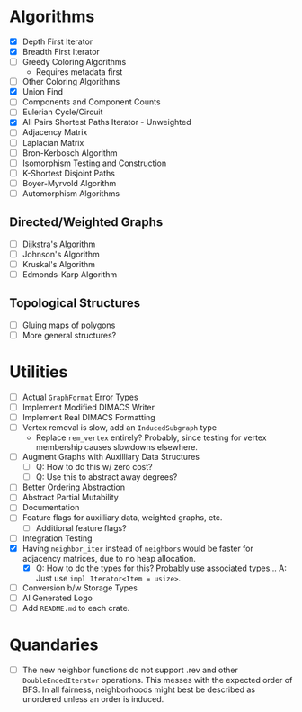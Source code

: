 # Algorithms
- [X] Depth First Iterator
- [X] Breadth First Iterator
- [ ] Greedy Coloring Algorithms
  - Requires metadata first
- [ ] Other Coloring Algorithms
- [X] Union Find
- [ ] Components and Component Counts
- [ ] Eulerian Cycle/Circuit
- [X] All Pairs Shortest Paths Iterator - Unweighted
- [ ] Adjacency Matrix
- [ ] Laplacian Matrix
- [ ] Bron-Kerbosch Algorithm
- [ ] Isomorphism Testing and Construction
- [ ] K-Shortest Disjoint Paths
- [ ] Boyer-Myrvold Algorithm
- [ ] Automorphism Algorithms
## Directed/Weighted Graphs
- [ ] Dijkstra's Algorithm
- [ ] Johnson's Algorithm
- [ ] Kruskal's Algorithm
- [ ] Edmonds-Karp Algorithm
## Topological Structures
- [ ] Gluing maps of polygons
- [ ] More general structures?

# Utilities
- [ ] Actual `GraphFormat` Error Types
- [ ] Implement Modified DIMACS Writer
- [ ] Implement Real DIMACS Formatting
- [ ] Vertex removal is slow, add an `InducedSubgraph` type
  - Replace `rem_vertex` entirely? Probably, since testing for vertex membership causes slowdowns elsewhere.
- [ ] Augment Graphs with Auxilliary Data Structures
  - [ ] Q: How to do this w/ zero cost?
  - [ ] Q: Use this to abstract away degrees?
- [ ] Better Ordering Abstraction
- [ ] Abstract Partial Mutability
- [ ] Documentation
- [ ] Feature flags for auxilliary data, weighted graphs, etc.
  - [ ] Additional feature flags?
- [ ] Integration Testing
- [X] Having `neighbor_iter` instead of `neighbors` would be faster for adjacency matrices, due to no heap allocation.
  - [X] Q: How to do the types for this? Probably use associated types... A: Just use ``impl Iterator<Item = usize>``.
- [ ] Conversion b/w Storage Types
- [ ] AI Generated Logo
- [ ] Add `README.md` to each crate.

# Quandaries
- [ ] The new neighbor functions do not support .rev and other `DoubleEndedIterator` operations. This messes with the expected order of BFS. In all fairness, neighborhoods might best be described as unordered unless an order is induced.